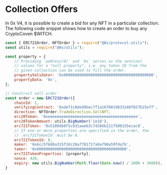 # Collection Offers

In 0x V4, it is possible to create a bid for any NFT in a particular collection. The following code snippet shows how to create an order to buy any CryptoCoven $WITCH.&#x20;

```javascript
const { ERC721Order, NFTOrder } = require("@0x/protocol-utils");
const utils = require("@0x/utils");

const property = {
    // Providing `address(0)` and `0x` serves as the sentinel 
    // values for a "null property", i.e. any token ID from the 
    // given collection can be used to fill the order.
    propertyValidator: '0x0000000000000000000000000000000000000000', 
    propertyData: '0x',
};

// Construct sell order
const order = new ERC721Order({
    chainId: 1, 
    verifyingContract: '0xdef1c0ded9bec7f1a1670819833240f027b25eff', 
    direction: NFTOrder.TradeDirection.SellNFT,
    erc20Token: '0xeeeeeeeeeeeeeeeeeeeeeeeeeeeeeeeeeeeeeeee',
    erc20TokenAmount: utils.BigNumber('1e18'),
    erc721Token: '0x5180db8f5c931aae63c74266b211f580155ecac8',
    // If one or more properties are specified in the order, the 
    // `erc721TokenId` must be 0.
    erc721TokenId: 0,
    maker: '0x6cc5f688a315f3dc28a7781717a9a798a59fda7b',
    taker: '0x0000000000000000000000000000000000000000',
    erc721TokenProperties: [property],
    nonce: 420,
    expiry: new utils.BigNumber(Math.floor(Date.now() / 1000 + 3600)),
}
```

